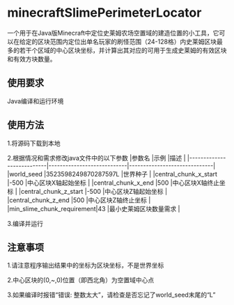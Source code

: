 # minecraftSlimePerimeterLocator
一个用于在Java版Minecraft中定位史莱姆农场空置域的建造位置的小工具，它可以在给定的区块范围内定位出单名玩家的刷怪范围（24-128格）内史莱姆区块最多的若干个区域的中心区块坐标，并计算出其对应的可用于生成史莱姆的有效区块和有效方块数量。

## 使用要求
Java编译和运行环境

## 使用方法
1.将源码下载到本地

2.根据情况和需求修改java文件中的以下参数
|参数名                     |示例                         |描述                          |
|---------------------------|----------------------------|------------------------------|
|world_seed                 |3523598249870287597L        |世界种子                       |
|central_chunk_x_start      |-500                        |中心区块X轴起始坐标             |
|central_chunk_x_end        |500                         |中心区块X轴终止坐标             |
|central_chunk_z_start      |-500                        |中心区块Z轴起始坐标             |
|central_chunk_z_end        |500                         |中心区块Z轴终止坐标             |
|min_slime_chunk_requirement|43                          |最小史莱姆区块数量需求          |

3.编译并运行

## 注意事项
1.请注意程序输出结果中的坐标为区块坐标，不是世界坐标

2.中心区块的(0,~,0)位置（即西北角）为空置域中心点

3.如果编译时报错“错误: 整数太大”，请检查是否忘记了world_seed末尾的“L”
